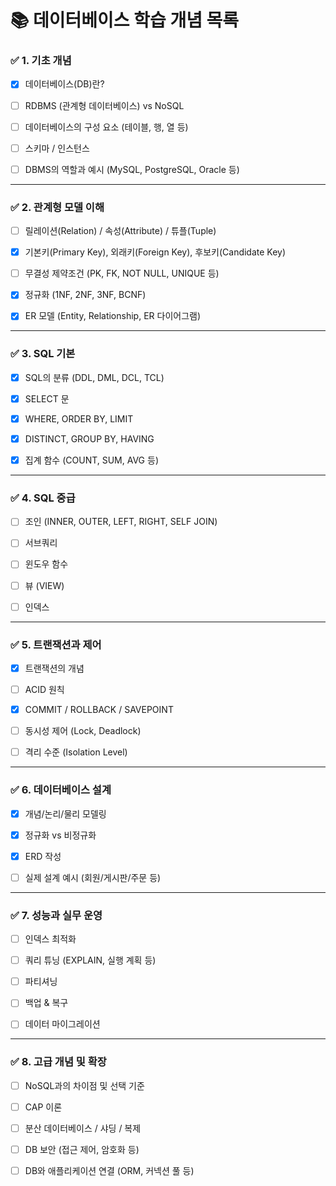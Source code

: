 # 📚 데이터베이스 학습 개념 목록

### ✅ 1. 기초 개념

- [x] 데이터베이스(DB)란?
    
- [ ] RDBMS (관계형 데이터베이스) vs NoSQL
    
- [ ] 데이터베이스의 구성 요소 (테이블, 행, 열 등)
    
- [ ] 스키마 / 인스턴스
    
- [ ] DBMS의 역할과 예시 (MySQL, PostgreSQL, Oracle 등)
    

---

### ✅ 2. 관계형 모델 이해

- [ ] 릴레이션(Relation) / 속성(Attribute) / 튜플(Tuple)
    
- [x] 기본키(Primary Key), 외래키(Foreign Key), 후보키(Candidate Key)
    
- [ ] 무결성 제약조건 (PK, FK, NOT NULL, UNIQUE 등)
    
- [x] 정규화 (1NF, 2NF, 3NF, BCNF)
    
- [x] ER 모델 (Entity, Relationship, ER 다이어그램)
    

---

### ✅ 3. SQL 기본

- [x] SQL의 분류 (DDL, DML, DCL, TCL)
    
- [x] SELECT 문
    
- [x] WHERE, ORDER BY, LIMIT
    
- [x] DISTINCT, GROUP BY, HAVING
    
- [x] 집계 함수 (COUNT, SUM, AVG 등)
    

---

### ✅ 4. SQL 중급

- [ ] 조인 (INNER, OUTER, LEFT, RIGHT, SELF JOIN)
    
- [ ] 서브쿼리
    
- [ ] 윈도우 함수
    
- [ ] 뷰 (VIEW)
    
- [ ] 인덱스
    

---

### ✅ 5. 트랜잭션과 제어

- [x] 트랜잭션의 개념
    
- [ ] ACID 원칙
    
- [x] COMMIT / ROLLBACK / SAVEPOINT
    
- [ ] 동시성 제어 (Lock, Deadlock)
    
- [ ] 격리 수준 (Isolation Level)
    

---

### ✅ 6. 데이터베이스 설계

- [x] 개념/논리/물리 모델링
    
- [x] 정규화 vs 비정규화
    
- [x] ERD 작성
    
- [ ] 실제 설계 예시 (회원/게시판/주문 등)
    

---

### ✅ 7. 성능과 실무 운영

- [ ] 인덱스 최적화
    
- [ ] 쿼리 튜닝 (EXPLAIN, 실행 계획 등)
    
- [ ] 파티셔닝
    
- [ ] 백업 & 복구
    
- [ ] 데이터 마이그레이션
    

---

### ✅ 8. 고급 개념 및 확장

- [ ] NoSQL과의 차이점 및 선택 기준
    
- [ ] CAP 이론
    
- [ ] 분산 데이터베이스 / 샤딩 / 복제
    
- [ ] DB 보안 (접근 제어, 암호화 등)
    
- [ ] DB와 애플리케이션 연결 (ORM, 커넥션 풀 등)